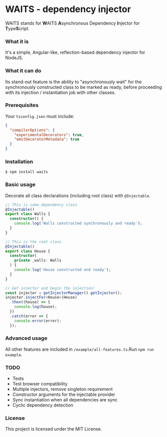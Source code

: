 # WAITS - dependency injector

WAITS stands for **W**AITS **A**synchronous Dependency **I**njector for **T**ype**S**cript.

### What it is

It's a simple, Angular-like, reflection-based dependency injector for NodeJS.

### What it can do

Its stand-out feature is the ability to "asynchronously wait" for the synchronously constructed class
to be marked as ready, before proceeding with its injection / instantiation job with other classes.

### Prerequisites

Your `tsconfig.json` must include:

```json
{
  "compilerOptions": {
    "experimentalDecorators": true,
    "emitDecoratorMetadata": true  
  }
}
```

### Installation

```
$ npm install waits
```

### Basic usage

Decorate all class declarations (including root class) with `@Injectable`.

```typescript
// This is some dependency class
@Injectable()
export class Walls {
  constructor() {
    console.log('Walls constructed synchronously and ready');
  }
}

// This is the root class
@Injectable()
export class House {
  constructor(
    private _walls: Walls
  ) {
    console.log('House constructed and ready');
  }
}

// Get injector and begin the injection!
const injector = getInjectorManager().getInjector();
injector.injectFor<House>(House)
  .then((house) => {
    console.log(house);
  })
  .catch(error => {
    console.error(error);
  });
```

### Advanced usage

All other features are included in `/example/all-features.ts`.Run `npm run example`.

### TODO

* Tests
* Test browser compatibility
* Multiple injectors, remove singleton requirement
* Constructor arguments for the injectable provider
* Sync instantiation when all dependencies are sync
* Cyclic dependency detection

### License

This project is licensed under the MIT License.
